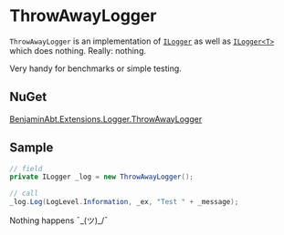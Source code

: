 # ThrowAwayLogger

`ThrowAwayLogger` is an implementation of [`ILogger`](https://docs.microsoft.com/dotnet/core/extensions/custom-logging-provider?WT.mc_id=DT-MVP-5001507) as well as [`ILogger<T>`](https://docs.microsoft.com/dotnet/core/extensions/custom-logging-provider?WT.mc_id=DT-MVP-5001507) which does nothing. Really: nothing.

Very handy for benchmarks or simple testing.

## NuGet

[BenjaminAbt.Extensions.Logger.ThrowAwayLogger](https://www.nuget.org/packages/BenjaminAbt.Extensions.Logger.ThrowAwayLogger/)

## Sample

```csharp
// field
private ILogger _log = new ThrowAwayLogger();

// call
_log.Log(LogLevel.Information, _ex, "Test " + _message);
```

Nothing happens ¯\_(ツ)_/¯
